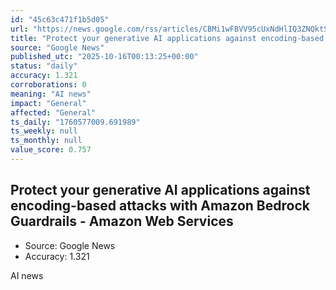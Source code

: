 ```yaml
---
id: "45c63c471f1b5d05"
url: "https://news.google.com/rss/articles/CBMi1wFBVV95cUxNdHlIQ3ZNQktSRmFkOFBwX2x5aVNiR21EY08tMzB6YnFfSzlGWG1semxBZ2NQeVc5YVo5a2hsTU0yWlc2czNrUFA1bnJWandnVkJHTWRNUktSUWduRDVHVDRmakx1Y0daczlGdjUwcDVobFF0SFh2aUdBR09hdmF4a1M2aGstbFA1SzVEcF9ISC14aDF0eUNPLVFiTW9ubDNkUzg5WkJMM2NPaVNsQkN1d2xLdkNKR0w0b0QxZDVrX3YwaDFsVEpuZUctaGRsdDhfbmpkQlo4NA?oc=5"
title: "Protect your generative AI applications against encoding-based attacks with Amazon Bedrock Guardrails - Amazon Web Services"
source: "Google News"
published_utc: "2025-10-16T00:13:25+00:00"
status: "daily"
accuracy: 1.321
corroborations: 0
meaning: "AI news"
impact: "General"
affected: "General"
ts_daily: "1760577009.691989"
ts_weekly: null
ts_monthly: null
value_score: 0.757
---
```

## Protect your generative AI applications against encoding-based attacks with Amazon Bedrock Guardrails - Amazon Web Services

- Source: Google News
- Accuracy: 1.321

AI news
